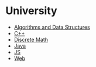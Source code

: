 # University

+ <a href="https://github.com/nothingelsematters/University/tree/master/A&DS">Algorithms and Data Structures</a>
+ <a href="https://github.com/nothingelsematters/University/tree/master/C++">C++</a>
+ <a href="https://github.com/nothingelsematters/University/tree/master/Discrete\ Math">Discrete Math</a>
+ <a href="https://github.com/nothingelsematters/University/tree/master/Java">Java</a>
+ <a href="https://github.com/nothingelsematters/University/tree/master/JS">JS</a>
+ <a href="https://github.com/nothingelsematters/University/tree/master/web">Web</a>
